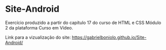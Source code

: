 # Site-Android
Exercício produzido a partir do capítulo 17 do curso de HTML e CSS Módulo 2 da plataforma Curso em Vídeo.

Link para a vizualização do site: https://gabrielboniolo.github.io/Site-Android/
